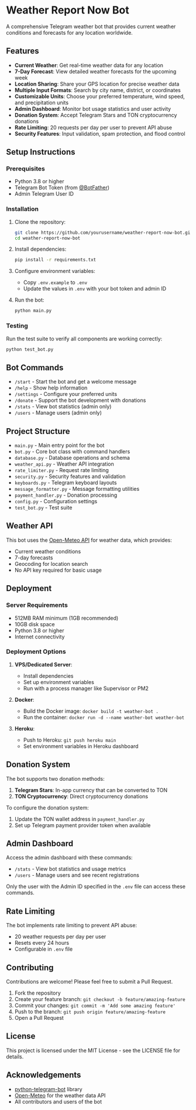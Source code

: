 
# Weather Report Now Bot

A comprehensive Telegram weather bot that provides current weather conditions and forecasts for any location worldwide.

## Features

- **Current Weather**: Get real-time weather data for any location
- **7-Day Forecast**: View detailed weather forecasts for the upcoming week
- **Location Sharing**: Share your GPS location for precise weather data
- **Multiple Input Formats**: Search by city name, district, or coordinates
- **Customizable Units**: Choose your preferred temperature, wind speed, and precipitation units
- **Admin Dashboard**: Monitor bot usage statistics and user activity
- **Donation System**: Accept Telegram Stars and TON cryptocurrency donations
- **Rate Limiting**: 20 requests per day per user to prevent API abuse
- **Security Features**: Input validation, spam protection, and flood control

## Setup Instructions

### Prerequisites

- Python 3.8 or higher
- Telegram Bot Token (from [@BotFather](https://t.me/BotFather))
- Admin Telegram User ID

### Installation

1. Clone the repository:
   ```bash
   git clone https://github.com/yourusername/weather-report-now-bot.git
   cd weather-report-now-bot
   ```

2. Install dependencies:
   ```bash
   pip install -r requirements.txt
   ```

3. Configure environment variables:
   - Copy `.env.example` to `.env`
   - Update the values in `.env` with your bot token and admin ID

4. Run the bot:
   ```bash
   python main.py
   ```

### Testing

Run the test suite to verify all components are working correctly:

```bash
python test_bot.py
```

## Bot Commands

- `/start` - Start the bot and get a welcome message
- `/help` - Show help information
- `/settings` - Configure your preferred units
- `/donate` - Support the bot development with donations
- `/stats` - View bot statistics (admin only)
- `/users` - Manage users (admin only)

## Project Structure

- `main.py` - Main entry point for the bot
- `bot.py` - Core bot class with command handlers
- `database.py` - Database operations and schema
- `weather_api.py` - Weather API integration
- `rate_limiter.py` - Request rate limiting
- `security.py` - Security features and validation
- `keyboards.py` - Telegram keyboard layouts
- `message_formatter.py` - Message formatting utilities
- `payment_handler.py` - Donation processing
- `config.py` - Configuration settings
- `test_bot.py` - Test suite

## Weather API

This bot uses the [Open-Meteo API](https://open-meteo.com/) for weather data, which provides:

- Current weather conditions
- 7-day forecasts
- Geocoding for location search
- No API key required for basic usage

## Deployment

### Server Requirements

- 512MB RAM minimum (1GB recommended)
- 10GB disk space
- Python 3.8 or higher
- Internet connectivity

### Deployment Options

1. **VPS/Dedicated Server**:
   - Install dependencies
   - Set up environment variables
   - Run with a process manager like Supervisor or PM2

2. **Docker**:
   - Build the Docker image: `docker build -t weather-bot .`
   - Run the container: `docker run -d --name weather-bot weather-bot`

3. **Heroku**:
   - Push to Heroku: `git push heroku main`
   - Set environment variables in Heroku dashboard

## Donation System

The bot supports two donation methods:

1. **Telegram Stars**: In-app currency that can be converted to TON
2. **TON Cryptocurrency**: Direct cryptocurrency donations

To configure the donation system:

1. Update the TON wallet address in `payment_handler.py`
2. Set up Telegram payment provider token when available

## Admin Dashboard

Access the admin dashboard with these commands:

- `/stats` - View bot statistics and usage metrics
- `/users` - Manage users and see recent registrations

Only the user with the Admin ID specified in the `.env` file can access these commands.

## Rate Limiting

The bot implements rate limiting to prevent API abuse:

- 20 weather requests per day per user
- Resets every 24 hours
- Configurable in `.env` file

## Contributing

Contributions are welcome! Please feel free to submit a Pull Request.

1. Fork the repository
2. Create your feature branch: `git checkout -b feature/amazing-feature`
3. Commit your changes: `git commit -m 'Add some amazing feature'`
4. Push to the branch: `git push origin feature/amazing-feature`
5. Open a Pull Request

## License

This project is licensed under the MIT License - see the LICENSE file for details.

## Acknowledgements

- [python-telegram-bot](https://github.com/python-telegram-bot/python-telegram-bot) library
- [Open-Meteo](https://open-meteo.com/) for the weather data API
- All contributors and users of the bot

